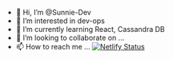 - 👋 Hi, I’m @Sunnie-Dev
- 👀 I’m interested in dev-ops
- 🌱 I’m currently learning React, Cassandra DB
- 💞️ I’m looking to collaborate on ...
- 📫 How to reach me ...
[![Netlify Status](https://api.netlify.com/api/v1/badges/7ae05969-1e14-478f-b87b-4bbf02401948/deploy-status)](https://app.netlify.com/sites/vibrant-tereshkova-5f1122/deploys)
<!---
Sunnie-Dev/Sunnie-Dev is a ✨ special ✨ repository because its `README.md` (this file) appears on your GitHub profile.
You can click the Preview link to take a look at your changes.
--->
